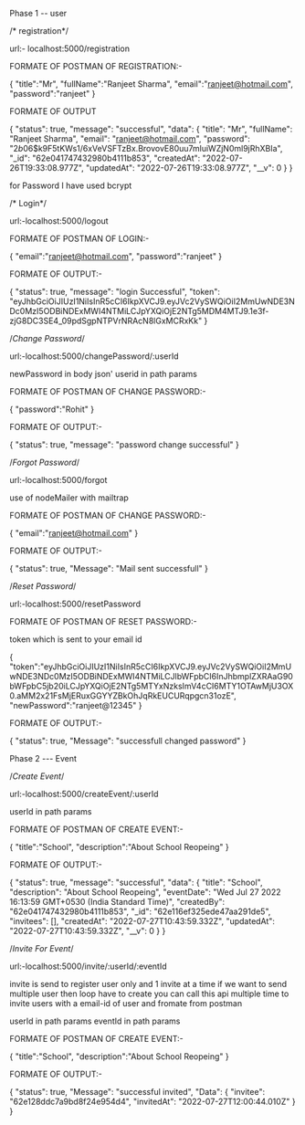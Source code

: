 
Phase 1 -- user

/* registration*/

url:- localhost:5000/registration

FORMATE OF POSTMAN OF REGISTRATION:-

{
    "title":"Mr",
    "fullName":"Ranjeet Sharma",
    "email":"ranjeet@hotmail.com",
    "password":"ranjeet"
}


FORMATE OF OUTPUT

{
    "status": true,
    "message": "successful",
    "data": {
        "title": "Mr",
        "fullName": "Ranjeet Sharma",
        "email": "ranjeet@hotmail.com",
        "password": "$2b$06$k9F5tKWs1/6xVeVSFTzBx.BrovovE80uu7mluiWZjN0ml9jRhXBIa",
        "_id": "62e041747432980b4111b853",
        "createdAt": "2022-07-26T19:33:08.977Z",
        "updatedAt": "2022-07-26T19:33:08.977Z",
        "__v": 0
    }
}


for Password I have used bcrypt






/* Login*/

url:-localhost:5000/logout


FORMATE OF POSTMAN OF LOGIN:-

{
    "email":"ranjeet@hotmail.com",
    "password":"ranjeet"
}

FORMATE OF OUTPUT:-


{
    "status": true,
    "message": "login Successful",
    "token": "eyJhbGciOiJIUzI1NiIsInR5cCI6IkpXVCJ9.eyJVc2VySWQiOiI2MmUwNDE3NDc0MzI5ODBiNDExMWI4NTMiLCJpYXQiOjE2NTg5MDM4MTJ9.1e3f-zjG8DC3SE4_09pdSgpNTPVrNRAcN8lGxMCRxKk"
}









/*Change Password*/

url:-localhost:5000/changePassword/:userId

newPassword in body json'
userid in path params

FORMATE OF POSTMAN OF CHANGE PASSWORD:-

{
    "password":"Rohit"
}


FORMATE OF OUTPUT:-

{
    "status": true,
    "message": "password change successful"
}




/*Forgot Password*/

url:-localhost:5000/forgot

use of nodeMailer with mailtrap 

FORMATE OF POSTMAN OF CHANGE PASSWORD:-

{
    "email":"ranjeet@hotmail.com"
}

FORMATE OF OUTPUT:-

{
    "status": true,
    "Message": "Mail sent successfull"
}






/*Reset Password*/

url:-localhost:5000/resetPassword


FORMATE OF POSTMAN OF RESET PASSWORD:-

token which is sent to your email id

{
    "token":"eyJhbGciOiJIUzI1NiIsInR5cCI6IkpXVCJ9.eyJVc2VySWQiOiI2MmUwNDE3NDc0MzI5ODBiNDExMWI4NTMiLCJlbWFpbCI6InJhbmplZXRAaG90bWFpbC5jb20iLCJpYXQiOjE2NTg5MTYxNzksImV4cCI6MTY1OTAwMjU3OX0.aMM2x21FsMjERuxGGYYZBkOhJqRkEUCURqpgcn31ozE",
    "newPassword":"ranjeet@12345"
}


FORMATE OF OUTPUT:-

{
    "status": true,
    "Message": "successfull changed password"
}




Phase 2 --- Event


/*Create Event*/

url:-localhost:5000/createEvent/:userId

userId in path params


FORMATE OF POSTMAN OF CREATE EVENT:-


{
    "title":"School",
    "description":"About School Reopeing"
}


FORMATE OF OUTPUT:-

{
    "status": true,
    "message": "successful",
    "data": {
        "title": "School",
        "description": "About School Reopeing",
        "eventDate": "Wed Jul 27 2022 16:13:59 GMT+0530 (India Standard Time)",
        "createdBy": "62e041747432980b4111b853",
        "_id": "62e116ef325ede47aa291de5",
        "invitees": [],
        "createdAt": "2022-07-27T10:43:59.332Z",
        "updatedAt": "2022-07-27T10:43:59.332Z",
        "__v": 0
    }
}





/*Invite For Event*/

url:-localhost:5000/invite/:userId/:eventId

invite is send to register user only and 1 invite at a time if we want to send multiple user then loop have to create you can call this api multiple time to invite users with a email-id of user and fromate from postman 

userId in path params
eventId in path params


FORMATE OF POSTMAN OF CREATE EVENT:-


{
    "title":"School",
    "description":"About School Reopeing"
}


FORMATE OF OUTPUT:-

{
    "status": true,
    "Message": "successful invited",
    "Data": {
        "invitee": "62e128ddc7a9bd8f24e954d4",
        "invitedAt": "2022-07-27T12:00:44.010Z"
    }
}









